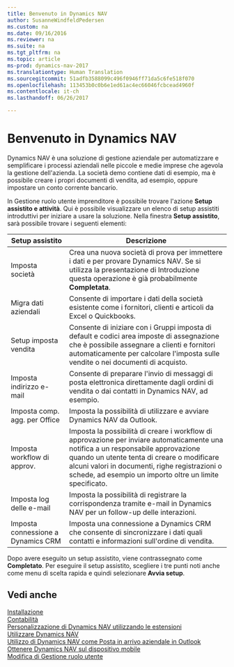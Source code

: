 ```yaml
---
title: Benvenuto in Dynamics NAV
author: SusanneWindfeldPedersen
ms.custom: na
ms.date: 09/16/2016
ms.reviewer: na
ms.suite: na
ms.tgt_pltfrm: na
ms.topic: article
ms-prod: dynamics-nav-2017
ms.translationtype: Human Translation
ms.sourcegitcommit: 51adfb3588099c496f0946ff71da5c6fe518f070
ms.openlocfilehash: 113453b0c0b6e1ed61ac4ec66046fcbcead4960f
ms.contentlocale: it-ch
ms.lasthandoff: 06/26/2017

---
```


# <a name="welcome-to-dynamics-nav"></a>Benvenuto in Dynamics NAV

Dynamics NAV è una soluzione di gestione aziendale per automatizzare e semplificare i processi aziendali nelle piccole e medie imprese che agevola la gestione dell'azienda. La società demo contiene dati di esempio, ma è possibile creare i propri documenti di vendita, ad esempio, oppure impostare un conto corrente bancario.  

In Gestione ruolo utente imprenditore è possibile trovare l'azione **Setup assistito e attività**. Qui è possibile visualizzare un elenco di setup assistiti introduttivi per iniziare a usare la soluzione. Nella finestra **Setup assistito**, sarà possibile trovare i seguenti elementi:

|Setup assistito           |Descrizione                                                                                      |
|-------------------------|-------------------------------------------------------------------------------------------------|
|Imposta società           |Crea una nuova società di prova per immettere i dati e per provare Dynamics NAV. Se si utilizza la presentazione di Introduzione questa operazione è già probabilmente **Completata**. |
|Migra dati aziendali    |Consente di importare i dati della società esistente come i fornitori, clienti e articoli da Excel o Quickbooks.|
|Setup imposta vendita         |Consente di iniziare con i Gruppi imposta di default e codici area imposte di assegnazione che è possibile assegnare a clienti e fornitori automaticamente per calcolare l'imposta sulle vendite o nei documenti di acquisto.|
|Imposta indirizzo e-mail             |Consente di preparare l'invio di messaggi di posta elettronica direttamente dagli ordini di vendita o dai contatti in Dynamics NAV, ad esempio.|
|Imposta comp. agg. per Office    |Imposta la possibilità di utilizzare e avviare Dynamics NAV da Outlook.|
|Imposta workflow di approv.|Imposta la possibilità di creare i workflow di approvazione per inviare automaticamente una notifica a un responsabile approvazione quando un utente tenta di creare o modificare alcuni valori in documenti, righe registrazioni o schede, ad esempio un importo oltre un limite specificato.|
|Imposta log delle e-mail     |Imposta la possibilità di registrare la corrispondenza tramite e-mail in Dynamics NAV per un follow-up delle interazioni.|
|Imposta connessione a Dynamics CRM|Imposta una connessione a Dynamics CRM che consente di sincronizzare i dati quali contatti e informazioni sull'ordine di vendita.|

Dopo avere eseguito un setup assistito, viene contrassegnato come **Completato**. Per eseguire il setup assistito, scegliere i tre punti noti anche come menu di scelta rapida e quindi selezionare **Avvia setup**.


## <a name="see-also"></a>Vedi anche
[Installazione](setup.md)  
[Contabilità](finance-setup.md)  
[Personalizzazione di Dynamics NAV utilizzando le estensioni](ui-extensions.md)  
[Utilizzare Dynamics NAV](ui-work-product.md)  
[Utilizzo di Dynamics NAV come Posta in arrivo aziendale in Outlook](across-outlook.md)  
[Ottenere Dynamics NAV sul dispositivo mobile](install-mobile-app.md)  
[Modifica di Gestione ruolo utente](ui-change-role.md)  

